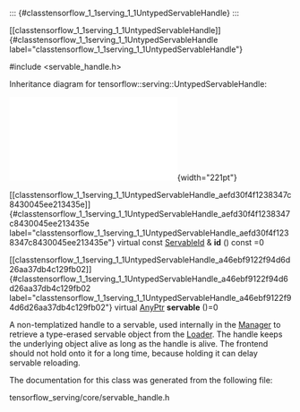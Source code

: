 ::: {#classtensorflow_1_1serving_1_1UntypedServableHandle}
:::

[\[classtensorflow\_1\_1serving\_1\_1UntypedServableHandle\]]{#classtensorflow_1_1serving_1_1UntypedServableHandle
label="classtensorflow_1_1serving_1_1UntypedServableHandle"}

\#include $<$servable\_handle.h$>$

Inheritance diagram for tensorflow::serving::UntypedServableHandle:

![image](classtensorflow_1_1serving_1_1UntypedServableHandle__inherit__graph.pdf){width="221pt"}

[\[classtensorflow\_1\_1serving\_1\_1UntypedServableHandle\_aefd30f4f1238347c8430045ee213435e\]]{#classtensorflow_1_1serving_1_1UntypedServableHandle_aefd30f4f1238347c8430045ee213435e
label="classtensorflow_1_1serving_1_1UntypedServableHandle_aefd30f4f1238347c8430045ee213435e"}
virtual const [ServableId](#structtensorflow_1_1serving_1_1ServableId) &
**id** () const =0

[\[classtensorflow\_1\_1serving\_1\_1UntypedServableHandle\_a46ebf9122f94d6d26aa37db4c129fb02\]]{#classtensorflow_1_1serving_1_1UntypedServableHandle_a46ebf9122f94d6d26aa37db4c129fb02
label="classtensorflow_1_1serving_1_1UntypedServableHandle_a46ebf9122f94d6d26aa37db4c129fb02"}
virtual [AnyPtr](#classtensorflow_1_1serving_1_1AnyPtr) **servable**
()=0

A non-templatized handle to a servable, used internally in the
[Manager](#classtensorflow_1_1serving_1_1Manager) to retrieve a
type-erased servable object from the
[Loader](#classtensorflow_1_1serving_1_1Loader). The handle keeps the
underlying object alive as long as the handle is alive. The frontend
should not hold onto it for a long time, because holding it can delay
servable reloading.

The documentation for this class was generated from the following file:

tensorflow\_serving/core/servable\_handle.h
